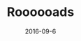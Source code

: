 ---
num: 72
date: 2016-09-6
name: "doopadoop"

image: "assets/graphics/2016/9-Sept/6.gif"
title: "Roooooads"
descrip: "All of the roads of the DC metro area (that are in <a href='http://www.openstreetmap.org/'>OpenStreetMap</a>)."

---